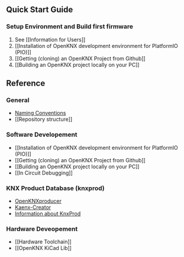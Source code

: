 ## Quick Start Guide

### Setup Environment and Build first firmware

1. See [[Information for Users]]
2. [[Installation of OpenKNX development environment for PlatformIO (PIO)]]
3. [[Getting (cloning) an OpenKNX Project from Github]]
4. [[Building an OpenKNX project locally on your PC]]

## Reference

### General

 - [Naming Conventions](Naming-Conventions)
 - [[Repository structure]]

### Software Developement

 - [[Installation of OpenKNX development environment for PlatformIO (PIO)]]
 - [[Getting (cloning) an OpenKNX Project from Github]]
 - [[Building an OpenKNX project locally on your PC]]
 - [[In Circuit Debugging]]

### KNX Product Database (knxprod)

 - [OpenKNXproducer](https://github.com/OpenKNX/OpenKNXproducer)
 - [Kaenx-Creator](https://github.com/OpenKNX/Kaenx-Creator)
 - [Information about KnxProd](/OpenKNX/OpenKNX/wiki/Information-about-KnxProd)


### Hardware Deveopement

 - [[Hardware Toolchain]]
 - [[OpenKNX KiCad Lib]]